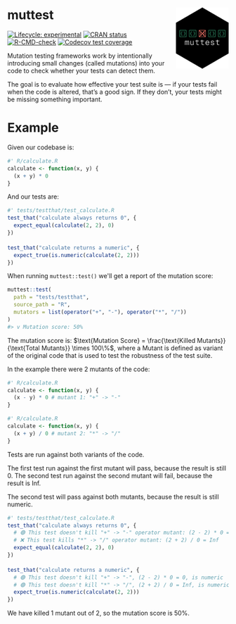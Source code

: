 # muttest <img src="man/figures/logo.png" align="right" alt="" width="120" />

<!-- badges: start -->
[![Lifecycle: experimental](https://img.shields.io/badge/lifecycle-experimental-orange.svg)](https://lifecycle.r-lib.org/articles/stages.html#experimental)
[![CRAN status](https://www.r-pkg.org/badges/version/muttest)](https://CRAN.R-project.org/package=muttest)
[![R-CMD-check](https://github.com/jakubsob/muttest/actions/workflows/R-CMD-check.yaml/badge.svg)](https://github.com/jakubsob/muttest/actions/workflows/R-CMD-check.yaml)
[![Codecov test coverage](https://codecov.io/gh/jakubsob/muttest/graph/badge.svg)](https://app.codecov.io/gh/jakubsob/muttest)
<!-- badges: end -->

Mutation testing frameworks work by intentionally introducing small changes (called mutations) into your code to check whether your tests can detect them.

The goal is to evaluate how effective your test suite is — if your tests fail when the code is altered, that’s a good sign. If they don’t, your tests might be missing something important.

# Example

Given our codebase is:

```r
#' R/calculate.R
calculate <- function(x, y) {
  (x + y) * 0
}
```

And our tests are:

```r
#' tests/testthat/test_calculate.R
test_that("calculate always returns 0", {
  expect_equal(calculate(2, 2), 0)
})

test_that("calculate returns a numeric", {
  expect_true(is.numeric(calculate(2, 2)))
})
```

When running `muttest::test()` we'll get a report of the mutation score:
```r
muttest::test(
  path = "tests/testthat",
  source_path = "R",
  mutators = list(operator("+", "-"), operator("*", "/"))
)
#> v Mutation score: 50%
```

The mutation score is: $\text{Mutation Score} = \frac{\text{Killed Mutants}}{\text{Total Mutants}} \times 100\%$, where a Mutant is defined as variant of the original code that is used to test the robustness of the test suite.

In the example there were 2 mutants of the code:

```r
#' R/calculate.R
calculate <- function(x, y) {
  (x - y) * 0 # mutant 1: "+" -> "-"
}
```

```r
#' R/calculate.R
calculate <- function(x, y) {
  (x + y) / 0 # mutant 2: "*" -> "/"
}
```

Tests are run against both variants of the code.

The first test run against the first mutant will pass, because the result is still 0. The second test run against the second mutant will fail, because the result is Inf.

The second test will pass against both mutants, because the result is still numeric.

```r
#' tests/testthat/test_calculate.R
test_that("calculate always returns 0", {
  # 🟢 This test doesn't kill "+" -> "-" operator mutant: (2 - 2) * 0 = 0
  # ❌ This test kills "*" -> "/" operator mutant: (2 + 2) / 0 = Inf
  expect_equal(calculate(2, 2), 0)
})

test_that("calculate returns a numeric", {
  # 🟢 This test doesn't kill "+" -> "-", (2 - 2) * 0 = 0, is numeric
  # 🟢 This test doesn't kill "*" -> "/", (2 + 2) / 0 = Inf, is numeric
  expect_true(is.numeric(calculate(2, 2)))
})
```

We have killed 1 mutant out of 2, so the mutation score is 50%.
